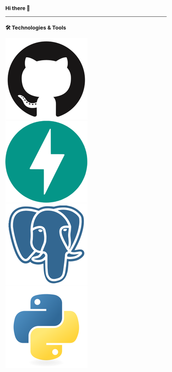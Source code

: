 ### Hi there 👋

<!--
**shahafashash/shahafashash** is a ✨ _special_ ✨ repository because its `README.md` (this file) appears on your GitHub profile.

Here are some ideas to get you started:

- 🔭 I’m currently working on ...
- 🌱 I’m currently learning ...
- 👯 I’m looking to collaborate on ...
- 🤔 I’m looking for help with ...
- 💬 Ask me about ...
- 📫 How to reach me: ...
- 😄 Pronouns: ...
- ⚡ Fun fact: ...
-->

---
### :hammer_and_wrench: Technologies & Tools

<!-- <div>
    <img src="https://github.com/devicons/devicon/blob/master/icons/github/github-original.svg", title="GitHub", alt="GitHub" width="40" height="40" />
    <img src="https://github.com/devicons/devicon/blob/master/icons/fastapi/fastapi-plain.svg", title="FastAPI", alt="FastAPI" width="40" height="40" />
    <img src="https://github.com/devicons/devicon/blob/master/icons/postgresql/postgresql-plain.svg", title="PostgreSQL", alt="PostgreSQL" width="40" height="40" />
    <img src="https://github.com/devicons/devicon/blob/master/icons/python/python-original.svg", title="Python", alt="Python" width="40" height="40" />
</div> -->
<!-- do the same as above but with markdown -->
![GitHub](https://github.com/devicons/devicon/blob/master/icons/github/github-original.svg "GitHub")
![FastAPI](https://github.com/devicons/devicon/blob/master/icons/fastapi/fastapi-plain.svg "FastAPI")
![PostgreSQL](https://github.com/devicons/devicon/blob/master/icons/postgresql/postgresql-plain.svg "PostgreSQL")
![Python](https://github.com/devicons/devicon/blob/master/icons/python/python-original.svg "Python")
